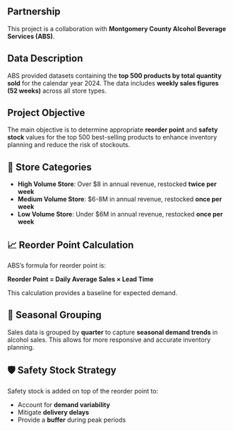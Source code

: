 ## Partnership
This project is a collaboration with **Montgomery County Alcohol Beverage Services (ABS)**.

## Data Description
ABS provided datasets containing the **top 500 products by total quantity sold** for the calendar year 2024. The data includes **weekly sales figures (52 weeks)** across all store types.

## Project Objective
The main objective is to determine appropriate **reorder point** and **safety stock** values for the top 500 best-selling products to enhance inventory planning and reduce the risk of stockouts.

## 🏬 Store Categories
- **High Volume Store**: Over $8 in annual revenue, restocked **twice per week**
- **Medium Volume Store**: $6-8M in annual revenue, restocked **once per week**
- **Low Volume Store**: Under $6M in annual revenue, restocked **once per week**

## 📈 Reorder Point Calculation
ABS’s formula for reorder point is:

**Reorder Point = Daily Average Sales × Lead Time**

This calculation provides a baseline for expected demand.

## 📅 Seasonal Grouping
Sales data is grouped by **quarter** to capture **seasonal demand trends** in alcohol sales. This allows for more responsive and accurate inventory planning.

## 🛡️ Safety Stock Strategy
Safety stock is added on top of the reorder point to:
- Account for **demand variability**
- Mitigate **delivery delays**
- Provide a **buffer** during peak periods
